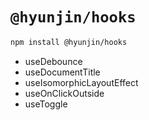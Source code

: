 # `@hyunjin/hooks`

```bash
npm install @hyunjin/hooks
```

- useDebounce
- useDocumentTitle
- useIsomorphicLayoutEffect
- useOnClickOutside
- useToggle
